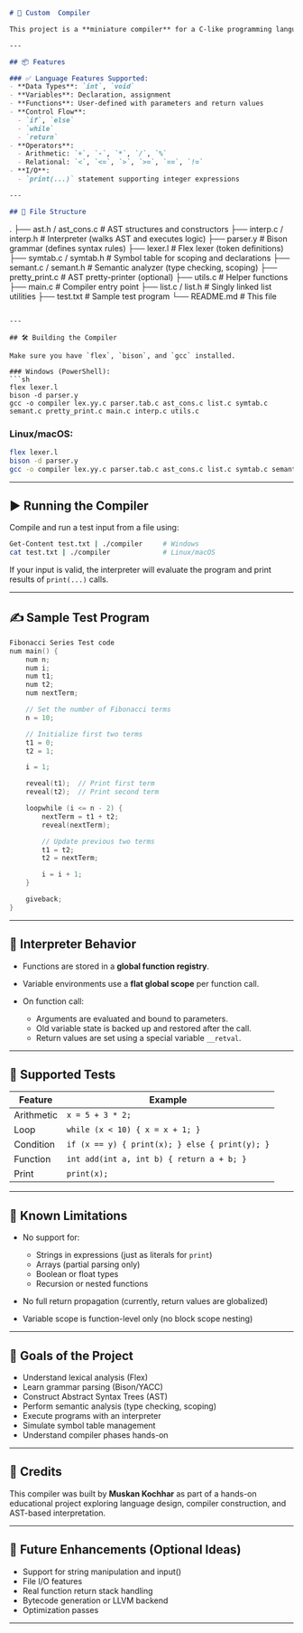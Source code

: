 
```markdown
# 🧠 Custom  Compiler 

This project is a **miniature compiler** for a C-like programming language. It is designed for learning purposes and demonstrates key compiler phases: parsing, semantic analysis, AST construction, interpretation, and code execution.

---

## 📦 Features

### ✅ Language Features Supported:
- **Data Types**: `int`, `void`
- **Variables**: Declaration, assignment
- **Functions**: User-defined with parameters and return values
- **Control Flow**:
  - `if`, `else`
  - `while`
  - `return`
- **Operators**:
  - Arithmetic: `+`, `-`, `*`, `/`, `%`
  - Relational: `<`, `<=`, `>`, `>=`, `==`, `!=`
- **I/O**:
  - `print(...)` statement supporting integer expressions

---

## 📁 File Structure

```

.
├── ast.h / ast\_cons.c        # AST structures and constructors
├── interp.c / interp.h       # Interpreter (walks AST and executes logic)
├── parser.y                  # Bison grammar (defines syntax rules)
├── lexer.l                   # Flex lexer (token definitions)
├── symtab.c / symtab.h       # Symbol table for scoping and declarations
├── semant.c / semant.h       # Semantic analyzer (type checking, scoping)
├── pretty\_print.c            # AST pretty-printer (optional)
├── utils.c                   # Helper functions
├── main.c                    # Compiler entry point
├── list.c / list.h           # Singly linked list utilities
├── test.txt                  # Sample test program
└── README.md                 # This file

````

---

## 🛠️ Building the Compiler

Make sure you have `flex`, `bison`, and `gcc` installed.

### Windows (PowerShell):
```sh
flex lexer.l
bison -d parser.y
gcc -o compiler lex.yy.c parser.tab.c ast_cons.c list.c symtab.c semant.c pretty_print.c main.c interp.c utils.c
````

### Linux/macOS:

```sh
flex lexer.l
bison -d parser.y
gcc -o compiler lex.yy.c parser.tab.c ast_cons.c list.c symtab.c semant.c pretty_print.c main.c interp.c utils.c
```

---

## ▶️ Running the Compiler

Compile and run a test input from a file using:

```sh
Get-Content test.txt | ./compiler     # Windows
cat test.txt | ./compiler             # Linux/macOS
```

If your input is valid, the interpreter will evaluate the program and print results of `print(...)` calls.

---

## ✍️ Sample Test Program

```c
Fibonacci Series Test code
num main() {
    num n;
    num i;
    num t1;
    num t2;
    num nextTerm;

    // Set the number of Fibonacci terms
    n = 10;

    // Initialize first two terms
    t1 = 0;
    t2 = 1;

    i = 1;

    reveal(t1);  // Print first term
    reveal(t2);  // Print second term

    loopwhile (i <= n - 2) {
        nextTerm = t1 + t2;
        reveal(nextTerm);

        // Update previous two terms
        t1 = t2;
        t2 = nextTerm;

        i = i + 1;
    }

    giveback;
}

```

---

## 🧠 Interpreter Behavior

* Functions are stored in a **global function registry**.
* Variable environments use a **flat global scope** per function call.
* On function call:

  * Arguments are evaluated and bound to parameters.
  * Old variable state is backed up and restored after the call.
  * Return values are set using a special variable `__retval`.

---

## 🧪 Supported Tests

| Feature    | Example                                        |
| ---------- | ---------------------------------------------- |
| Arithmetic | `x = 5 + 3 * 2;`                               |
| Loop       | `while (x < 10) { x = x + 1; }`                |
| Condition  | `if (x == y) { print(x); } else { print(y); }` |
| Function   | `int add(int a, int b) { return a + b; }`      |
| Print      | `print(x);`                                    |

---

## 🚫 Known Limitations

* No support for:

  * Strings in expressions (just as literals for `print`)
  * Arrays (partial parsing only)
  * Boolean or float types
  * Recursion or nested functions
* No full return propagation (currently, return values are globalized)
* Variable scope is function-level only (no block scope nesting)

---

## 📌 Goals of the Project

* Understand lexical analysis (Flex)
* Learn grammar parsing (Bison/YACC)
* Construct Abstract Syntax Trees (AST)
* Perform semantic analysis (type checking, scoping)
* Execute programs with an interpreter
* Simulate symbol table management
* Understand compiler phases hands-on

---

## 🙌 Credits

This compiler was built by **Muskan Kochhar** as part of a hands-on educational project exploring language design, compiler construction, and AST-based interpretation.

---

## 🧩 Future Enhancements (Optional Ideas)

* Support for string manipulation and input()
* File I/O features
* Real function return stack handling
* Bytecode generation or LLVM backend
* Optimization passes

---

